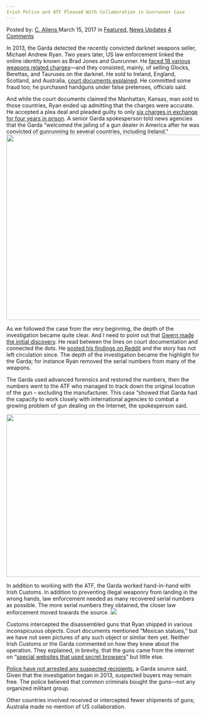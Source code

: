 ```yaml
---
Irish Police and ATF Pleased With Collaboration in Gunrunner Case
---
```

<article class="post-listing post-18623 post type-post status-publish format-standard has-post-thumbnail hentry 
 tag-atf tag-case tag-collaboration tag-gunrunner tag-irish tag-pleased tag-police">
<div class="post-inner">
<span>Posted by: <a href="https://www.deepdotweb.com/author/caliens/" title="">C. Aliens </a></span>
<span>March 15, 2017</span>
<span>in <a href="https://www.deepdotweb.com/category/deepdot-news/" rel="category tag">Featured</a>, <a href="https://www.deepdotweb.com/category/news-updates/" rel="category tag">News Updates</a></span>
<span><a href="https://www.deepdotweb.com/2017/03/15/irish-police-atf-pleased-collaboration-gunrunner-case/#comments">4 Comments</a></span>


<p>In 2013, the Garda detected the recently convicted darknet weapons seller, Michael Andrew Ryan. Two years later, US law enforcement linked the online identity known as Brad Jones and Gunrunner. He <a href="https://www.justice.gov/opa/pr/kansas-man-pleads-guilty-exporting-firearms-overseas-purchasers">faced 18 various weapons related charges</a>—and they consisted, mainly, of selling Glocks, Berettas, and Tauruses on the darknet. He sold to Ireland, England, Scotland, and Australia, <a href="https://www.scribd.com/document/261033274/Man-Charged-With-BTC-Purchase-of-Firearm-and-Silencer-on-Darknet">court documents explained</a>. He committed some fraud too; he purchased handguns under false pretenses, officials said.</p>
<p>And while the court documents claimed the Manhattan, Kansas, man sold to those countries, Ryan ended up admitting that the charges were accurate. He accepted a plea deal and pleaded guilty to only <a href="https://www.deepdotweb.com/2017/02/16/darknet-weapons-vendor-kansas-sentenced-52-months-prison/">six charges in exchange for four years in prison</a>. A senior Garda spokesperson told news agencies that the Garda “welcomed the jailing of a gun dealer in America after he was convicted of gunrunning to several countries, including Ireland.” <img class="wp-image-18627 aligncenter" src="https://www.deepdotweb.com/wp-content/uploads/2017/03/word-image-3.jpeg" width="646" height="484" srcset="https://www.deepdotweb.com/wp-content/uploads/2017/03/word-image-3.jpeg 1003w, https://www.deepdotweb.com/wp-content/uploads/2017/03/word-image-3-300x225.jpeg 300w" sizes="(max-width: 646px) 100vw, 646px" /></p>
<p>As we followed the case from the very beginning, the depth of the investigation became quite clear. And I need to point out that <a href="https://www.deepdotweb.com/2016/06/18/kansas-man-pleads-guilty-16-counts-illegal-firearms-exporting/">Gwern made the initial discovery</a>. He read between the lines on court documentation and connected the dots. He <a href="https://www.reddit.com/r/DarkNetMarkets/comments/4n0di6/agora_gun_seller_weaponsguy_pleads_guilty/.compact">posted his findings on Reddit</a> and the story has not left circulation since. The depth of the investigation became the highlight for the Garda; for instance Ryan removed the serial numbers from many of the weapons.</p>
<p>The Garda used advanced forensics and restored the numbers, then the numbers went to the ATF who managed to track down the original location of the gun – excluding the manufacturer. This case “showed that Garda had the capacity to work closely with international agencies to combat a growing problem of gun dealing on the Internet, the spokesperson said.</p>
<p><img class="wp-image-18628 aligncenter" src="https://www.deepdotweb.com/wp-content/uploads/2017/03/word-image-38.png" width="692" height="425" srcset="https://www.deepdotweb.com/wp-content/uploads/2017/03/word-image-38.png 1024w, https://www.deepdotweb.com/wp-content/uploads/2017/03/word-image-38-300x184.png 300w" sizes="(max-width: 692px) 100vw, 692px" /></p>
<p>In addition to working with the ATF, the Garda worked hand-in-hand with Irish Customs. In addition to preventing illegal weaponry from landing in the wrong hands, law enforcement needed as many recovered serial numbers as possible. The more serial numbers they obtained, the closer law enforcement moved towards the source. <img class="wp-image-18629" src="https://www.deepdotweb.com/wp-content/uploads/2017/03/word-image-39.png" srcset="https://www.deepdotweb.com/wp-content/uploads/2017/03/word-image-39.png 1024w, https://www.deepdotweb.com/wp-content/uploads/2017/03/word-image-39-300x178.png 300w" sizes="(max-width: 1024px) 100vw, 1024px" /></p>
<p>Customs intercepted the disassembled guns that Ryan shipped in various inconspicuous objects. Court documents mentioned “Mexican statues,” but we have not seen pictures of any such object or similar item yet. Neither Irish Customs or the Garda commented on how they knew about the operation. They explained, in brevity, that the guns came from the internet on “<a href="https://www.deepdotweb.com/marketplace-directory/categories/top-markets/">special websites that used secret browsers</a>” but little else.</p>
<p><a href="http://www.irishtimes.com/news/ireland/irish-news/garda%C3%AD-welcome-jailing-of-dark-net-us-weapons-dealer-1.2986860">Police have not arrested any suspected recipients</a>, a Garda source said. Given that the investigation began in 2013, suspected buyers may remain free. The police believed that common criminals bought the guns—not any organized militant group.</p>
<p>Other countries involved received or intercepted fewer shipments of guns; Australia made no mention of US collaboration.</p>
</div>
<span style="display:none"><a href="https://www.deepdotweb.com/tag/atf/" rel="tag">atf</a> <a href="https://www.deepdotweb.com/tag/case/" rel="tag">case</a> <a href="https://www.deepdotweb.com/tag/collaboration/" rel="tag">collaboration</a> <a href="https://www.deepdotweb.com/tag/gunrunner/" rel="tag">gunrunner</a> <a href="https://www.deepdotweb.com/tag/irish/" rel="tag">irish</a> <a href="https://www.deepdotweb.com/tag/pleased/" rel="tag">pleased</a> <a href="https://www.deepdotweb.com/tag/police/" rel="tag">police</a></span> <span style="display:none" class="updated">2017-03-15</span>
<div style="display:none" class="vcard author" itemprop="author" itemscope itemtype="http://schema.org/Person"><strong class="fn" itemprop="name"><a href="https://www.deepdotweb.com/author/caliens/" title="Posts by C. Aliens" rel="author">C. Aliens</a></strong></div>
</div>
</article>

